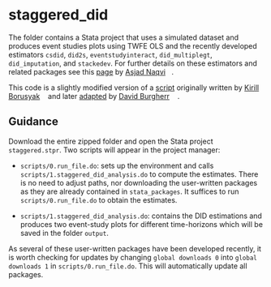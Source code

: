 # staggered_did

The folder contains a Stata project that uses a simulated dataset and produces event studies plots using TWFE OLS and the recently developed estimators `csdid`, `did2s`, `eventstudyinteract`, `did_multiplegt`, `did_imputation`, and `stackedev`. For further details on these estimators and related packages see this [page](https://github.com/asjadnaqvi/Diff-in-Diff-Notes/blob/main/README.md) by [Asjad Naqvi](https://asjadnaqvi.github.io)[<img width="12px" src="https://cdn.jsdelivr.net/npm/simple-icons@v5/icons/twitter.svg"/>](https://twitter.com/asjadnaqvi).

This code is a slightly modified version of a [script](https://github.com/borusyak/did_imputation/blob/main/five_estimators_example.do) originally written by [Kirill Borusyak](https://sites.google.com/view/borusyak/home)[<img width="12px" src="https://cdn.jsdelivr.net/npm/simple-icons@v5/icons/twitter.svg"/>](https://twitter.com/borusyak) and later [adapted](https://www.dropbox.com/s/p5i94ryf4h9o335/five_estimators_example_adapted.do?dl=0) by [David Burgherr](https://www.lse.ac.uk/International-Inequalities/People/David-Burgherr) [<img width="12px" src="https://cdn.jsdelivr.net/npm/simple-icons@v5/icons/twitter.svg" />](https://twitter.com/d_burgherr).

## Guidance

Download the entire zipped folder and open the Stata project `staggered.stpr`. Two scripts will appear in the project manager:

- `scripts/0.run_file.do`: sets up the environment and calls `scripts/1.staggered_did_analysis.do` to compute the estimates. There is no need to adjust paths, nor downloading the user-written packages as they are already contained in `stata_packages`. It suffices to run `scripts/0.run_file.do` to obtain the estimates.

- `scripts/1.staggered_did_analysis.do`: contains the DID estimations and produces two event-study plots for different time-horizons which will be saved in the folder `output`.

As several of these user-written packages have been developed recently, it is worth checking for updates by changing `global downloads 0` into `global downloads 1` in `scripts/0.run_file.do`. This will automatically update all packages.
